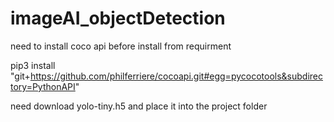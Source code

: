 # imageAI_objectDetection
need to install coco api before install from requirment

pip3 install "git+https://github.com/philferriere/cocoapi.git#egg=pycocotools&subdirectory=PythonAPI"



need download yolo-tiny.h5 and place it into the project folder
